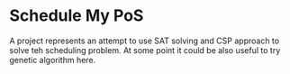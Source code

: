 # Schedule My PoS

A project represents an attempt to use SAT solving and CSP approach to solve teh scheduling problem.
At some point it could be also useful to try genetic algorithm here.
